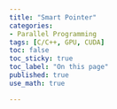 ```yaml
---
title: "Smart Pointer"
categories:
- Parallel Programming
tags: [C/C++, GPU, CUDA]
toc: false
toc_sticky: true
toc_label: "On this page"
published: true
use_math: true

---
```


